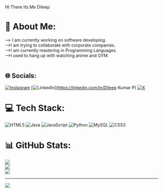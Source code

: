 HI There Its Me Dileep

# 💫 About Me:
--> I am currently working on software developing.<br>-->I am trying to collaborate with corporate companies.<br>-->I am currently mastering in Programming Languages.<br>-->I used to hang up with watching anime and GYM.<br><br>


## 🌐 Socials:
[![Instagram](https://img.shields.io/badge/Instagram-%23E4405F.svg?logo=Instagram&logoColor=white)](https://instagram.com/dileep_kumar_021) [![LinkedIn](https://img.shields.io/badge/LinkedIn-%230077B5.svg?logo=linkedin&logoColor=white)](https://linkedin.com/in/Dileep Kumar P) [![X](https://img.shields.io/badge/X-black.svg?logo=X&logoColor=white)](https://x.com/@Dileepk64836588) 

# 💻 Tech Stack:
![HTML5](https://img.shields.io/badge/html5-%23E34F26.svg?style=flat&logo=html5&logoColor=white) ![Java](https://img.shields.io/badge/java-%23ED8B00.svg?style=flat&logo=openjdk&logoColor=white) ![JavaScript](https://img.shields.io/badge/javascript-%23323330.svg?style=flat&logo=javascript&logoColor=%23F7DF1E) ![Python](https://img.shields.io/badge/python-3670A0?style=flat&logo=python&logoColor=ffdd54) ![MySQL](https://img.shields.io/badge/mysql-4479A1.svg?style=flat&logo=mysql&logoColor=white) ![CSS3](https://img.shields.io/badge/css3-%231572B6.svg?style=flat&logo=css3&logoColor=white)
# 📊 GitHub Stats:
![](https://github-readme-stats.vercel.app/api?username=dileep-kp&theme=dark&hide_border=false&include_all_commits=true&count_private=true)<br/>
![](https://github-readme-streak-stats.herokuapp.com/?user=dileep-kp&theme=dark&hide_border=false)<br/>
![](https://github-readme-stats.vercel.app/api/top-langs/?username=dileep-kp&theme=dark&hide_border=false&include_all_commits=true&count_private=true&layout=compact)

---
[![](https://visitcount.itsvg.in/api?id=dileep-kp&icon=0&color=0)](https://visitcount.itsvg.in)

